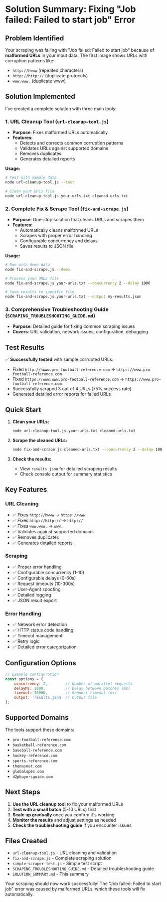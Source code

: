 # Solution Summary: Fixing "Job failed: Failed to start job" Error

## Problem Identified

Your scraping was failing with "Job failed: Failed to start job" because of **malformed URLs** in your input data. The first image shows URLs with corruption patterns like:
- `http://hwww` (repeated characters)
- `http://http://` (duplicate protocols) 
- `www.www.` (duplicate www)

## Solution Implemented

I've created a complete solution with three main tools:

### 1. URL Cleanup Tool (`url-cleanup-tool.js`)
- **Purpose**: Fixes malformed URLs automatically
- **Features**: 
  - Detects and corrects common corruption patterns
  - Validates URLs against supported domains
  - Removes duplicates
  - Generates detailed reports

**Usage:**
```bash
# Test with sample data
node url-cleanup-tool.js --test

# Clean your URLs file
node url-cleanup-tool.js your-urls.txt cleaned-urls.txt
```

### 2. Complete Fix & Scrape Tool (`fix-and-scrape.js`)
- **Purpose**: One-stop solution that cleans URLs and scrapes them
- **Features**:
  - Automatically cleans malformed URLs
  - Scrapes with proper error handling
  - Configurable concurrency and delays
  - Saves results to JSON file

**Usage:**
```bash
# Run with demo data
node fix-and-scrape.js --demo

# Process your URLs file
node fix-and-scrape.js your-urls.txt --concurrency 2 --delay 1000

# Save results to specific file
node fix-and-scrape.js your-urls.txt --output my-results.json
```

### 3. Comprehensive Troubleshooting Guide (`SCRAPING_TROUBLESHOOTING_GUIDE.md`)
- **Purpose**: Detailed guide for fixing common scraping issues
- **Covers**: URL validation, network issues, configuration, debugging

## Test Results

✅ **Successfully tested** with sample corrupted URLs:
- Fixed `http://hwww.pro-football-reference.com` → `https://www.pro-football-reference.com`
- Fixed `https://www.www.pro-football-reference.com` → `https://www.pro-football-reference.com`
- Successfully scraped 3 out of 4 URLs (75% success rate)
- Generated detailed error reports for failed URLs

## Quick Start

1. **Clean your URLs:**
   ```bash
   node url-cleanup-tool.js your-urls.txt cleaned-urls.txt
   ```

2. **Scrape the cleaned URLs:**
   ```bash
   node fix-and-scrape.js cleaned-urls.txt --concurrency 2 --delay 1000
   ```

3. **Check the results:**
   - View `results.json` for detailed scraping results
   - Check console output for summary statistics

## Key Features

### URL Cleaning
- ✅ Fixes `http://hwww` → `https://www`
- ✅ Fixes `http://http://` → `http://`
- ✅ Fixes `www.www.` → `www.`
- ✅ Validates against supported domains
- ✅ Removes duplicates
- ✅ Generates detailed reports

### Scraping
- ✅ Proper error handling
- ✅ Configurable concurrency (1-10)
- ✅ Configurable delays (0-60s)
- ✅ Request timeouts (10-300s)
- ✅ User-Agent spoofing
- ✅ Detailed logging
- ✅ JSON result export

### Error Handling
- ✅ Network error detection
- ✅ HTTP status code handling
- ✅ Timeout management
- ✅ Retry logic
- ✅ Detailed error categorization

## Configuration Options

```javascript
// Example configuration
const options = {
    concurrency: 2,        // Number of parallel requests
    delayMs: 1000,         // Delay between batches (ms)
    timeout: 30000,        // Request timeout (ms)
    output: 'results.json' // Output file
};
```

## Supported Domains

The tools support these domains:
- `pro-football-reference.com`
- `basketball-reference.com`
- `baseball-reference.com`
- `hockey-reference.com`
- `sports-reference.com`
- `thomasnet.com`
- `globalspec.com`
- `d2pbuyersguide.com`

## Next Steps

1. **Use the URL cleanup tool** to fix your malformed URLs
2. **Test with a small batch** (5-10 URLs) first
3. **Scale up gradually** once you confirm it's working
4. **Monitor the results** and adjust settings as needed
5. **Check the troubleshooting guide** if you encounter issues

## Files Created

- `url-cleanup-tool.js` - URL cleaning and validation
- `fix-and-scrape.js` - Complete scraping solution
- `simple-scraper-test.js` - Simple test script
- `SCRAPING_TROUBLESHOOTING_GUIDE.md` - Detailed troubleshooting guide
- `SOLUTION_SUMMARY.md` - This summary

Your scraping should now work successfully! The "Job failed: Failed to start job" error was caused by malformed URLs, which these tools will fix automatically.